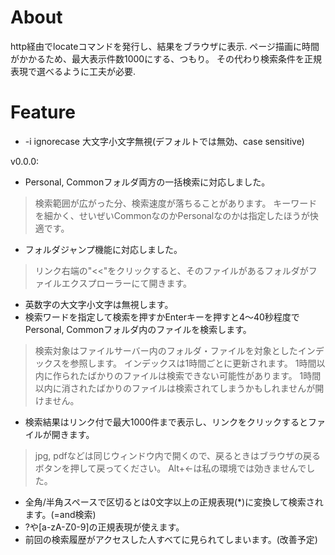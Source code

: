 # About
http経由でlocateコマンドを発行し、結果をブラウザに表示.
ページ描画に時間がかかるため、最大表示件数1000にする、つもり。
その代わり検索条件を正規表現で選べるように工夫が必要.


# Feature

* -i ignorecase 大文字小文字無視(デフォルトでは無効、case sensitive)

v0.0.0:
* Personal, Commonフォルダ両方の一括検索に対応しました。
> 検索範囲が広がった分、検索速度が落ちることがあります。
> キーワードを細かく、せいぜいCommonなのかPersonalなのかは指定したほうが快適です。
* フォルダジャンプ機能に対応しました。
> リンク右端の"<<"をクリックすると、そのファイルがあるフォルダがファイルエクスプローラーにて開きます。
* 英数字の大文字小文字は無視します。
* 検索ワードを指定して検索を押すかEnterキーを押すと4～40秒程度でPersonal, Commonフォルダ内のファイルを検索します。
> 検索対象はファイルサーバー内のフォルダ・ファイルを対象としたインデックスを参照します。
> インデックスは1時間ごとに更新されます。
> 1時間以内に作られたばかりのファイルは検索できない可能性があります。
> 1時間以内に消されたばかりのファイルは検索されてしまうかもしれませんが開けません。
* 検索結果はリンク付で最大1000件まで表示し、リンクをクリックするとファイルが開きます。
> jpg, pdfなどは同じウィンドウ内で開くので、戻るときはブラウザの戻るボタンを押して戻ってください。
> Alt+←は私の環境では効きませんでした。
* 全角/半角スペースで区切るとは0文字以上の正規表現(\*)に変換して検索されます。(=and検索)
* ?や[a-zA-Z0-9]の正規表現が使えます。
* 前回の検索履歴がアクセスした人すべてに見られてしまいます。(改善予定)

